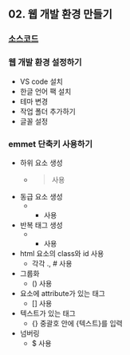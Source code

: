## 02. 웹 개발 환경 만들기

### [소스코드](https://github.com/sangeun99/hyundai-it-e-java-fullstack/tree/master/03.web_basic/02_web_dev_env_setup)

### 웹 개발 환경 설정하기

- VS code 설치
- 한글 언어 팩 설치
- 테마 변경
- 작업 폴더 추가하기
- 글꼴 설정

### emmet 단축키 사용하기

- 하위 요소 생성
    - > 사용
- 동급 요소 생성
    - + 사용
- 반복 태그 생성
    - * 사용
- html 요소의 class와 id 사용
    - 각각 ., # 사용
- 그룹화
    - () 사용
- 요소에 attribute가 있는 태그
    - [] 사용
- 텍스트가 있는 태그
    - {} 중괄호 안에 {텍스트}를 입력
- 넘버링
    - $ 사용
